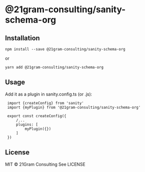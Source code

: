 # @21gram-consulting/sanity-schema-org

## Installation

```
npm install --save @21gram-consulting/sanity-schema-org
```

or

```
yarn add @21gram-consulting/sanity-schema-org
```

## Usage
Add it as a plugin in sanity.config.ts (or .js):

```
 import {createConfig} from 'sanity'
 import {myPlugin} from '@21gram-consulting/sanity-schema-org'

 export const createConfig({
     /...
     plugins: [
         myPlugin({})
     ]
 })
```
## License

MIT © 21Gram Consulting
See LICENSE